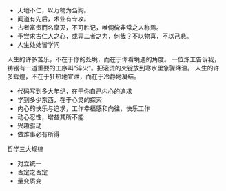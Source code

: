
* 天地不仁，以万物为刍狗。
* 闻道有先后，术业有专攻。
* 古者富贵而名摩灭，不可胜记，唯倜傥非常之人称焉。
* 予尝求古仁人之心，或异二者之为，何哉？不以物喜，不以己悲。
* 人生处处皆学问

人生的许多苦乐，不在于你的处境，而在于你看境遇的角度。
一位炼工告诉我，铸钢有一道重要的工序叫“淬火”。把滚烫的火锭放到寒水里急骤降温。
人生的许多辉煌，不在于狂热地宣泄，而在于冷静地凝结。

* 代码写到多大年纪，在于你自己内心的追求
* 学到多少东西，在于心灵的探索
* 内心的快乐与追求，工作幸福感和向往，快乐工作
* 动心忍性，增益其所不能
* 兴趣驱动
* 做难事必有所得

哲学三大规律
* 对立统一
* 否定之否定
* 量变质变
